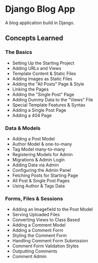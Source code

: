 ﻿# Django Blog App

 A blog application build in Django.

 ## Concepts Learned

 ### The Basics

 - Setting Up the Starting Project
 - Adding URLs and Views
 - Template Content & Static Files
 - Adding Images as Static Files
 - Adding the "All Posts" Page & Style
 - Linking the Pages
 - Adding the "Single Post" Page
 - Adding Dummy Data to the "Views" File
 - Special Template Features & Syntax
 - Adding a Single Post Page
 - Adding a 404 Page

 ### Data & Models

 - Adding a Post Model
 - Author Model & one-to-many
 - Tag Model many-to-many
 - Registering Models for Admin
 - Migrations & Admin Login
 - Adding Data via Admin
 - Configuring the Admin Panel
 - Fetching Posts for Starting Page
 - All Post & Single Post Pages
 - Using Author & Tags Data

 ### Forms, Files & Sessions

 - Adding an Imagefield to the Post Model
 - Serving Uploaded Files
 - Converting Views to Class Based
 - Adding a Comment Model
 - Adding a Comment Form
 - Styling the Comment Form
 - Handling Comment Form Submission
 - Comment Form Validation Styles
 - Outputting Comments
 - Comment Admin